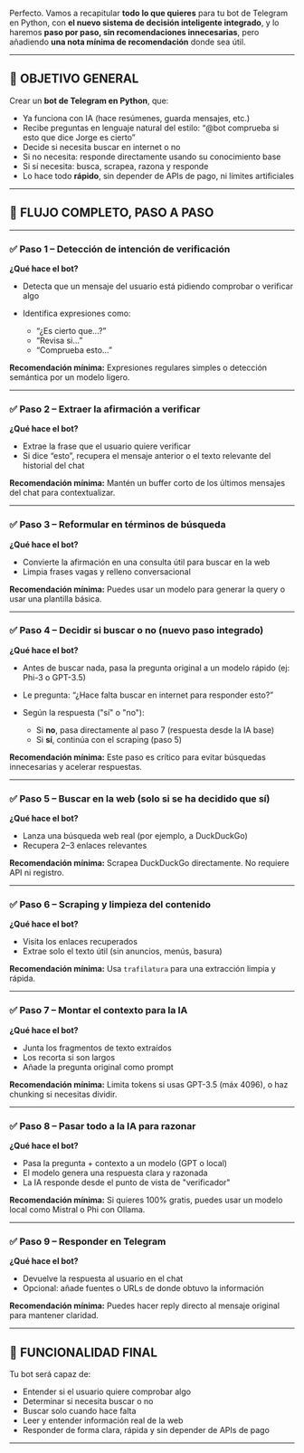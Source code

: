 Perfecto. Vamos a recapitular **todo lo que quieres** para tu bot de Telegram en Python, con **el nuevo sistema de decisión inteligente integrado**, y lo haremos **paso por paso, sin recomendaciones innecesarias**, pero añadiendo **una nota mínima de recomendación** donde sea útil.

---

## 🧠 OBJETIVO GENERAL

Crear un **bot de Telegram en Python**, que:

* Ya funciona con IA (hace resúmenes, guarda mensajes, etc.)
* Recibe preguntas en lenguaje natural del estilo:
  “@bot comprueba si esto que dice Jorge es cierto”
* Decide si necesita buscar en internet o no
* Si no necesita: responde directamente usando su conocimiento base
* Si sí necesita: busca, scrapea, razona y responde
* Lo hace todo **rápido**, sin depender de APIs de pago, ni límites artificiales

---

## 🔁 FLUJO COMPLETO, PASO A PASO

---

### ✅ Paso 1 – Detección de intención de verificación

**¿Qué hace el bot?**

* Detecta que un mensaje del usuario está pidiendo comprobar o verificar algo
* Identifica expresiones como:

  * “¿Es cierto que…?”
  * “Revisa si…”
  * “Comprueba esto…”

**Recomendación mínima:**
Expresiones regulares simples o detección semántica por un modelo ligero.

---

### ✅ Paso 2 – Extraer la afirmación a verificar

**¿Qué hace el bot?**

* Extrae la frase que el usuario quiere verificar
* Si dice “esto”, recupera el mensaje anterior o el texto relevante del historial del chat

**Recomendación mínima:**
Mantén un buffer corto de los últimos mensajes del chat para contextualizar.

---

### ✅ Paso 3 – Reformular en términos de búsqueda

**¿Qué hace el bot?**

* Convierte la afirmación en una consulta útil para buscar en la web
* Limpia frases vagas y relleno conversacional

**Recomendación mínima:**
Puedes usar un modelo para generar la query o usar una plantilla básica.

---

### ✅ Paso 4 – Decidir si buscar o no (nuevo paso integrado)

**¿Qué hace el bot?**

* Antes de buscar nada, pasa la pregunta original a un modelo rápido (ej: Phi-3 o GPT-3.5)
* Le pregunta:
  “¿Hace falta buscar en internet para responder esto?”
* Según la respuesta ("sí" o "no"):

  * Si **no**, pasa directamente al paso 7 (respuesta desde la IA base)
  * Si **sí**, continúa con el scraping (paso 5)

**Recomendación mínima:**
Este paso es crítico para evitar búsquedas innecesarias y acelerar respuestas.

---

### ✅ Paso 5 – Buscar en la web (solo si se ha decidido que sí)

**¿Qué hace el bot?**

* Lanza una búsqueda web real (por ejemplo, a DuckDuckGo)
* Recupera 2–3 enlaces relevantes

**Recomendación mínima:**
Scrapea DuckDuckGo directamente. No requiere API ni registro.

---

### ✅ Paso 6 – Scraping y limpieza del contenido

**¿Qué hace el bot?**

* Visita los enlaces recuperados
* Extrae solo el texto útil (sin anuncios, menús, basura)

**Recomendación mínima:**
Usa `trafilatura` para una extracción limpia y rápida.

---

### ✅ Paso 7 – Montar el contexto para la IA

**¿Qué hace el bot?**

* Junta los fragmentos de texto extraídos
* Los recorta si son largos
* Añade la pregunta original como prompt

**Recomendación mínima:**
Limita tokens si usas GPT-3.5 (máx 4096), o haz chunking si necesitas dividir.

---

### ✅ Paso 8 – Pasar todo a la IA para razonar

**¿Qué hace el bot?**

* Pasa la pregunta + contexto a un modelo (GPT o local)
* El modelo genera una respuesta clara y razonada
* La IA responde desde el punto de vista de "verificador"

**Recomendación mínima:**
Si quieres 100% gratis, puedes usar un modelo local como Mistral o Phi con Ollama.

---

### ✅ Paso 9 – Responder en Telegram

**¿Qué hace el bot?**

* Devuelve la respuesta al usuario en el chat
* Opcional: añade fuentes o URLs de donde obtuvo la información

**Recomendación mínima:**
Puedes hacer reply directo al mensaje original para mantener claridad.

---

## 📌 FUNCIONALIDAD FINAL

Tu bot será capaz de:

* Entender si el usuario quiere comprobar algo
* Determinar si necesita buscar o no
* Buscar solo cuando hace falta
* Leer y entender información real de la web
* Responder de forma clara, rápida y sin depender de APIs de pago

---
